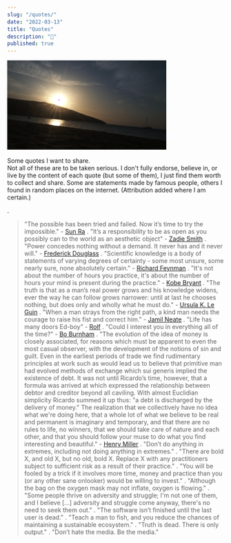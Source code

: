 ```yaml
---
slug: "/quotes/"
date: "2022-03-13"
title: "Quotes"
description: "📝"
published: true
---
```


![](../../images/sunrise.png)

Some quotes I want to share.  
Not all of these are to be taken serious. I don't fully endorse, believe in, or live by the content of each quote (but some of them), I just find them worth to collect and share. Some are statements made by famous people, others I found in random places on the internet. (Attribution added where I am certain.)

.
>"The possible has been tried and failed. Now it’s time to try the impossible." - [Sun Ra](https://en.wikipedia.org/wiki/Sun_Ra)
.
>"It’s a responsibility to be as open as you possibly can to the world as an aesthetic object" - [Zadie Smith](https://en.wikipedia.org/wiki/Zadie_Smith)
.
>"Power concedes nothing without a demand. It never has and it never will." - [Frederick Douglass](https://en.wikipedia.org/wiki/Frederick_Douglass)
.
>"Scientific knowledge is a body of statements of varying degrees of certainty - some most unsure, some nearly sure, none absolutely certain." - [Richard Feynman](https://en.wikipedia.org/wiki/Richard_Feynman)
.
>"It's not about the number of hours you practice, it's about the number of hours your mind is present during the practice." - [Kobe Bryant](https://en.wikipedia.org/wiki/Kobe_Bryant)
.
>"The truth is that as a man’s real power grows and his knowledge widens, ever the way he can follow grows narrower: until at last he chooses nothing, but does only and wholly what he must do." - [Ursula K. Le Guin](https://en.wikipedia.org/wiki/Ursula_K._Le_Guin)
.
>"When a man strays from the right path, a kind man needs the courage to raise his fist and correct him." - [Jamil Neate](https://gundam.fandom.com/wiki/Jamil_Neate)
.
>"Life has many doors Ed-boy" - [Rolf](https://ed.fandom.com/wiki/Rolf)
.
>"Could I interest you in everything all of the time?" - [Bo Burnham](https://www.youtube.com/watch?v=8NJDMV9hJxc)
.
>"The evolution of the idea of money is closely associated, for reasons which must be apparent to even the most casual observer, with the development of the notions of sin and guilt. Even in the earliest periods of trade we find rudimentary principles at work such as would lead us to believe that primitive man had evolved methods of exchange which sui generis implied the existence of debt. It was not until Ricardo’s time, however, that a formula was arrived at which expressed the relationship between debtor and creditor beyond all caviling. With almost Euclidian simplicity Ricardo summed it up thus: "a debt is discharged by the delivery of money." The realization that we collectively have no idea what we're doing here, that a whole lot of what we believe to be real and permanent is imaginary and temporary, and that there are no rules to life, no winners, that we should take care of nature and each other, and that you should follow your muse to do what you find interesting and beautiful." - [Henry Miller](https://en.wikipedia.org/wiki/Henry_Miller)
.
>"Don’t do anything in extremes, including not doing anything in extremes."
.
>"There are bold X, and old X, but no old, bold X. Replace X with any practitioners subject to sufficient risk as a result of their practice."
.
>"You will be fooled by a trick if it involves more time, money and practice than you (or any other sane onlooker) would be willing to invest."
.
>"Although the bag on the oxygen mask may not inflate, oxygen is flowing."
.
>"Some people thrive on adversity and struggle; I'm not one of them, and I believe [...] adversity and struggle come anyway, there's no need to seek them out."
.
>"The software isn’t finished until the last user is dead."
.
>"Teach a man to fish, and you reduce the chances of maintaining a sustainable ecosystem."
.
>"Truth is dead. There is only output."
.
>"Don’t hate the media. Be the media."
